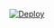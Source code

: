[![Deploy](https://www.herokucdn.com/deploy/button.svg)](https://heroku.com/deploy?template=https://github.com/deaduserbot/mega2)

